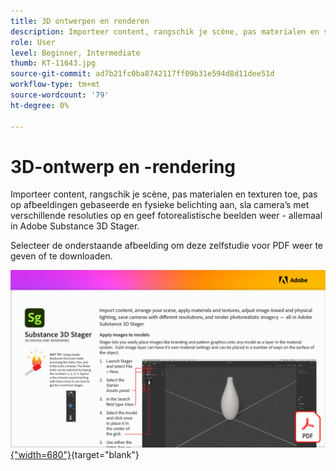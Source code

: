 ```yaml
---
title: 3D ontwerpen en renderen
description: Importeer content, rangschik je scène, pas materialen en structuren toe, pas op afbeeldingen gebaseerde en fysieke belichting aan, sla camera’s op met verschillende resoluties en geef fotorealistische beelden weer
role: User
level: Beginner, Intermediate
thumb: KT-11643.jpg
source-git-commit: ad7b21fc0ba8742117ff09b31e594d8d11dee51d
workflow-type: tm+mt
source-wordcount: '79'
ht-degree: 0%

---
```


# 3D-ontwerp en -rendering

Importeer content, rangschik je scène, pas materialen en texturen toe, pas op afbeeldingen gebaseerde en fysieke belichting aan, sla camera’s met verschillende resoluties op en geef fotorealistische beelden weer - allemaal in Adobe Substance 3D Stager.

Selecteer de onderstaande afbeelding om deze zelfstudie voor PDF weer te geven of te downloaden.

[![Afbeelding van eerste pagina van zelfstudie](assets/Substance3DStager.png){&quot;width=680&quot;}](assets/Adobe-Substance-Stager.pdf){target=&quot;blank&quot;}
